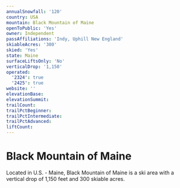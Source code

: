 ```yaml
---
annualSnowfall: '120'
country: USA
mountain: Black Mountain of Maine
openToPublic: 'Yes'
owner: Independent
passAffiliations: 'Indy, Uphill New England'
skiableAcres: '300'
skied: 'Yes'
state: Maine
surfaceLiftsOnly: 'No'
verticalDrop: '1,150'
operated:
  '2324': true
  '2425': true
website: ''
elevationBase:
elevationSummit:
trailCount:
trailPctBeginner:
trailPctIntermediate:
trailPctAdvanced:
liftCount:
---
```



# Black Mountain of Maine

Located in U.S. - Maine, Black Mountain of Maine is a ski area with a vertical drop of 1,150 feet and 300 skiable acres.
